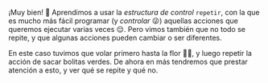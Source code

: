 ¡Muy bien! :tada: Aprendimos a usar la _estructura de control_ `repetir`, con la que es mucho más fácil programar (y _controlar_ :stuck_out_tongue_winking_eye:) aquellas acciones que queremos ejecutar  varias veces :relieved:. Pero vimos también que no todo se repite, y que algunas acciones pueden cambiar o ser diferentes. 

En este caso tuvimos que volar primero hasta la flor :tulip::honeybee:, y luego repetir la acción de sacar bolitas verdes. De ahora en más tendremos que prestar atención a esto, y ver qué se repite y qué no.